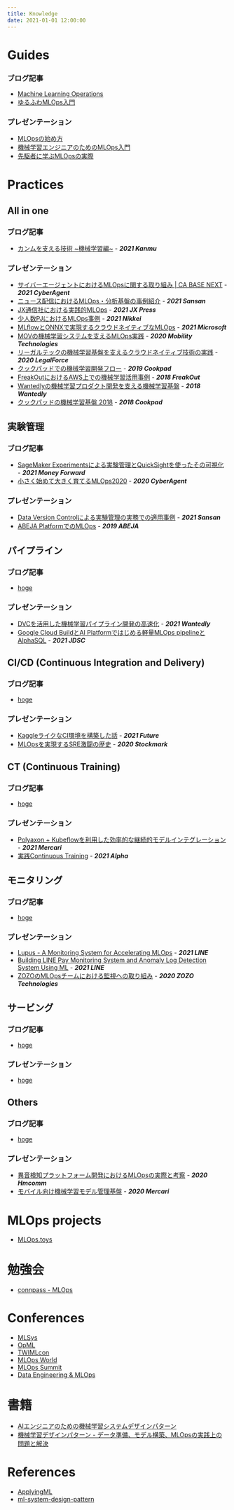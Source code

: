 ```yaml
---
title: Knowledge
date: 2021-01-01 12:00:00
---
```


# Guides
### ブログ記事
- [Machine Learning Operations](https://ml-ops.org/)
- [ゆるふわMLOps入門](https://www.nogawanogawa.com/entry/mlops)

### プレゼンテーション
- [MLOpsの始め方](https://confengine.com/conferences/devopsdays-tokyo-2021/proposal/15205/mlops)
- [機械学習エンジニアのためのMLOps入門](https://speakerdeck.com/chie8842/cookpad-internship-mlops-lecture-1)
- [先駆者に学ぶMLOpsの実際](https://www.slideshare.net/tetsutarowatanabe/mlops-238097926)


# Practices
## All in one
### ブログ記事
- [カンムを支える技術 ~機械学習編~](https://tech.kanmu.co.jp/entry/2021/06/11/120953) - ***2021 Kanmu***

### プレゼンテーション
- [サイバーエージェントにおけるMLOpsに関する取り組み | CA BASE NEXT](https://speakerdeck.com/cyberagentdevelopers/saibaezientoniokerumlopsniguan-suruqu-rizu-mi-ca-base-next) - ***2021 CyberAgent***
- [ニュース配信におけるMLOps・分析基盤の事例紹介](https://speakerdeck.com/sansandsoc/a-case-study-of-mlops-and-analysis-infrastructure-on-news-delivery-system) - ***2021 Sansan***
- [JX通信社における実践的MLOps](https://speakerdeck.com/fwang/jxtong-xin-she-niokerushi-jian-de-mlops) - ***2021 JX Press***
- [少人数PJにおけるMLOps事例](https://speakerdeck.com/s2p/shao-ren-shu-pjniokeru-mlopsshi-li) - ***2021 Nikkei***
- [MLflowとONNXで実現するクラウドネイティブなMLOps](https://speakerdeck.com/konabuta/mlflow-to-onnx-deshi-xian-surukuraudoneiteibuna-mlops) - ***2021 Microsoft***
- [MOVの機械学習システムを支えるMLOps実践](https://speakerdeck.com/2kyym/movfalseji-jie-xue-xi-sisutemuwozhi-erumlopsshi-jian) - ***2020 Mobility Technologies***
- [リーガルテックの機械学習基盤を支えるクラウドネイティブ技術の実践](https://speakerdeck.com/rupyjp/cndt2020-rigarutetukufalseji-jie-xue-xi-ji-pan-wozhi-erukuraudoneiteibuji-shu-falseshi-jian) - ***2020 LegalForce***
- [クックパッドでの機械学習開発フロー](https://speakerdeck.com/studio_graph/ml-ops-in-cookpad) - ***2019 Cookpad***
- [FreakOutにおけるAWS上での機械学習活用事例](https://speakerdeck.com/shotarok/freakout-aws-summit-tokyo-2018) - ***2018 FreakOut***
- [Wantedlyの機械学習プロダクト開発を支える機械学習基盤](https://speakerdeck.com/south37/number-rejectcon2018) - ***2018 Wantedly***
- [クックパッドの機械学習基盤 2018](https://speakerdeck.com/ayemos/machine-learning-platform-at-cookpad-2018) - ***2018 Cookpad***

## 実験管理
### ブログ記事
- [SageMaker Experimentsによる実験管理とQuickSightを使ったその可視化](https://moneyforward.com/engineers_blog/2021/08/20/sagemaker-experiments/) - ***2021 Money Forward***
- [小さく始めて大きく育てるMLOps2020](https://cyberagent.ai/blog/research/12898/) - ***2020 CyberAgent***

### プレゼンテーション
- [Data Version Controlによる実験管理の実務での適用事例](https://speakerdeck.com/sansandsoc/an-experiment-management-example-by-data-version-control) - ***2021 Sansan***
- [ABEJA PlatformでのMLOps](https://speakerdeck.com/ysku/abeja-platform-defalse-mlops-linexabeja-mlops-study-at-fukuoka) - ***2019 ABEJA***

## パイプライン
### ブログ記事
- [hoge]()

### プレゼンテーション
- [DVCを活用した機械学習パイプライン開発の高速化](https://speakerdeck.com/unblee/using-dvc-to-accelerate-machine-learning-pipeline-development) - ***2021 Wantedly***
- [Google Cloud BuildとAI Platformではじめる軽量MLOps pipelineとAlphaSQL](https://speakerdeck.com/jdsc/google-cloud-build-toai-platformdehazimeruqing-liang-mlops-pipelinetoalphasql) - ***2021 JDSC***

## CI/CD (Continuous Integration and Delivery)
### ブログ記事
- [hoge]()

### プレゼンテーション
- [KaggleライクなCI環境を構築した話](https://speakerdeck.com/noko/kaggleraikunacihuan-jing-wogou-zhu-sitahua) - ***2021 Future***
- [MLOpsを実現するSRE激闘の歴史](https://speakerdeck.com/kenta_sato3/mlopswoshi-xian-surusreji-dou-falseli-shi) - ***2020 Stockmark***

## CT (Continuous Training)
### ブログ記事
- [hoge]()

### プレゼンテーション
- [Polyaxon + Kubeflowを利用した効率的な継続的モデルインテグレーション](https://speakerdeck.com/shotarok/continuous-ml-model-integration-with-polyaxon-and-kubefolow-pipelines) - ***2021 Mercari***
- [実践Continuous Training](https://speakerdeck.com/htshtsyk/shi-jian-continuous-training-di-6hui-mlopsmian-qiang-hui) - ***2021 Alpha***

## モニタリング
### ブログ記事
- [hoge]()

### プレゼンテーション
- [Lupus - A Monitoring System for Accelerating MLOps](https://speakerdeck.com/line_devday2021/lupus-a-monitoring-system-for-accelerating-mlops) - ***2021 LINE***
- [Building LINE Pay Monitoring System and Anomaly Log Detection System Using ML](https://speakerdeck.com/line_devday2021/building-line-pay-monitoring-system-and-anomaly-log-detection-system-using-ml) - ***2021 LINE***
- [ZOZOのMLOpsチームにおける監視への取り組み](https://speakerdeck.com/inductor/observability-in-10-mins-at-zozo-mlops) - ***2020 ZOZO Technologies***

## サービング
### ブログ記事
- [hoge]()

### プレゼンテーション
- [hoge]()

## Others
### ブログ記事
- [hoge]()

### プレゼンテーション
- [異音検知プラットフォーム開発におけるMLOpsの実際と考察](https://www.slideshare.net/ShotaSaitoh/mlops-3-mlops) - ***2020 Hmcomm***
- [モバイル向け機械学習モデル管理基盤](https://speakerdeck.com/yujioshima/mlse-mobairuxiang-keji-jie-xue-xi-moderuguan-li-ji-pan) - ***2020 Mercari***

# MLOps projects
- [MLOps.toys](https://mlops.toys/)

# 勉強会
- [connpass - MLOps](https://mlops.connpass.com/)

# Conferences
- [MLSys](https://mlsys.org/)
- [OpML](https://www.usenix.org/conferences/byname/1027)
- [TWIMLcon](https://twimlcon.com/)
- [MLOps World](https://mlopsworld.com/)
- [MLOps Summit](https://www.re-work.co/summits/mlops-summit-2022)
- [Data Engineering & MLOps](https://odsc.com/boston/mlops/)

# 書籍
- [AIエンジニアのための機械学習システムデザインパターン](https://www.shoeisha.co.jp/book/detail/9784798169453)
- [機械学習デザインパターン - データ準備、モデル構築、MLOpsの実践上の問題と解決](https://www.oreilly.co.jp/books/9784873119564/)

# References
- [ApplyingML](https://applyingml.com/)
- [ml-system-design-pattern](https://mercari.github.io/ml-system-design-pattern/README_ja.html)
